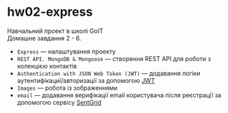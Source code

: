 # hw02-express

Навчальний проект в школі GoIT  
Домашне завдання 2 - 6.

- `Express` &mdash; налаштування проекту
- `REST API. MongoDB & Mongoose` &mdash; створення REST API для роботи з
  колекцією контактів
- `Authentication with JSON Web Token (JWT)` &mdash; додавання логіки
  аутентифікациї/авторизації за допомогою [JWT](https://jwt.io/)
- `Images` &mdash; робота із зображеннями
- `email` &mdash; додавання верифікації email користувача після реєстрації за
  допомогою сервісу [SentGrid](https://sendgrid.com/)
